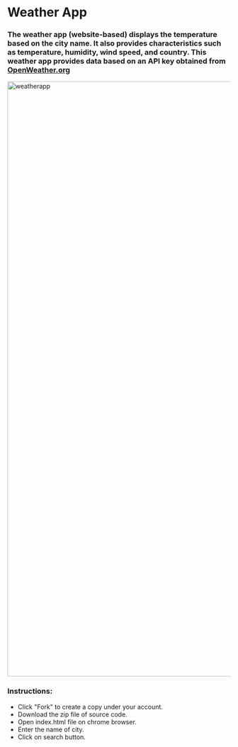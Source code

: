 # Weather App

### The weather app (website-based) displays the temperature based on the city name. It also provides characteristics such as temperature, humidity, wind speed, and country. This weather app provides data based on an API key obtained from [OpenWeather.org](https://openweathermap.org/current)


<img width="1342" alt="weatherapp" src="https://github.com/Sahil-Sharma-603/Weather-App/assets/56178181/4f0d0f91-1c2f-4edf-902e-685eda91c935">


### Instructions:
- Click "Fork" to create a copy under your account.
- Download the zip file of source code.
- Open index.html file on chrome browser.
- Enter the name of city.
- Click on search button.
